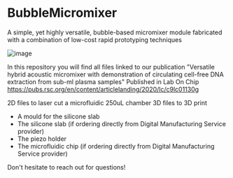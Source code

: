 # BubbleMicromixer
A simple, yet highly versatile, bubble-based micromixer module fabricated with a combination of low-cost rapid prototyping techniques

![image](https://user-images.githubusercontent.com/97636167/149337283-37943d15-0a21-477b-a0f8-b151ad03a256.png)

In this repository you will find all files linked to our publication "Versatile hybrid acoustic micromixer with demonstration of circulating cell-free DNA extraction from sub-ml plasma samples" Published in Lab On Chip https://pubs.rsc.org/en/content/articlelanding/2020/lc/c9lc01130g

2D files to laser cut a microfluidic 250uL chamber
3D files to 3D print
- A mould for the silicone slab
- The silicone slab (if ordering directly from Digital Manufacturing Service provider)
- The piezo holder
- The microfluidic chip (if ordering directly from Digital Manufacturing Service provider)

Don't hesitate to reach out for questions!

